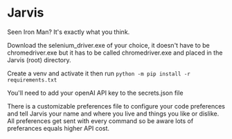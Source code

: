 # Jarvis
Seen Iron Man?  It's exactly what you think.

Download the selenium_driver.exe of your choice, it doesn't have to be chromedriver.exe but it has to be called chromedriver.exe and placed in the Jarvis (root) directory.

Create a venv and activate it then run
`python -m pip install -r requirements.txt`

You'll need to add your openAI API key to the secrets.json file

There is a customizable preferences file to configure your code preferences and tell Jarvis your name and where you live and things you like or dislike.
All preferences get sent with every command so be aware lots of preferances equals higher API cost.
